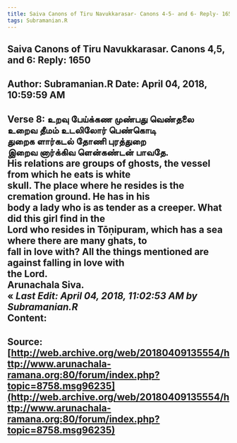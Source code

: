 ```yaml
--- 
title: Saiva Canons of Tiru Navukkarasar- Canons 4-5- and 6- Reply- 1650   
tags: Subramanian.R  
---  
```

##  Saiva Canons of Tiru Navukkarasar. Canons 4,5, and 6: Reply: 1650  
Author: Subramanian.R       Date: April 04, 2018, 10:59:59 AM  
---  
Verse 8: உறவு பேய்க்கண முண்பது வெண்தலை   
உறைவ தீமம் உடலிலோர் பெண்கொடி   
துறைக ளார்கடல் தோணி புரத்துறை   
இறைவ னார்க்கிவ ளென்கண்டன் பாவதே.   
His relations are groups of ghosts, the vessel from which he eats is white  
skull. The place where he resides is the cremation ground. He has in his  
body a lady who is as tender as a creeper. What did this girl find in the  
Lord who resides in Tōṇipuram, which has a sea where there are many ghats, to  
fall in love with? All the things mentioned are against falling in love with  
the Lord.   
Arunachala Siva.   
« _Last Edit: April 04, 2018, 11:02:53 AM by Subramanian.R_  
Content:
 ---  
Source:[http://web.archive.org/web/20180409135554/http://www.arunachala-ramana.org:80/forum/index.php?topic=8758.msg96235](http://web.archive.org/web/20180409135554/http://www.arunachala-ramana.org:80/forum/index.php?topic=8758.msg96235)   
---  


